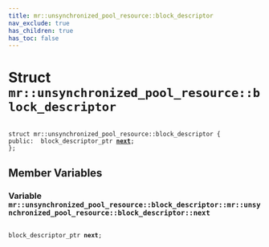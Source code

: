```yaml
---
title: mr::unsynchronized_pool_resource::block_descriptor
nav_exclude: true
has_children: true
has_toc: false
---
```


# Struct `mr::unsynchronized_pool_resource::block_descriptor`

<code class="doxybook">
<span>struct mr::unsynchronized&#95;pool&#95;resource::block&#95;descriptor {</span>
<span>public:</span><span>&nbsp;&nbsp;block_descriptor_ptr <b><a href="/thrust/api/classes/structmr_1_1unsynchronized__pool__resource_1_1block__descriptor.html#variable-next">next</a></b>;</span>
<span>};</span>
</code>

## Member Variables

<h3 id="variable-next">
Variable <code>mr::unsynchronized&#95;pool&#95;resource::block&#95;descriptor::mr::unsynchronized&#95;pool&#95;resource::block&#95;descriptor::next</code>
</h3>

<code class="doxybook">
<span>block_descriptor_ptr <b>next</b>;</span></code>

